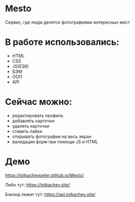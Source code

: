 # Mesto
Cервис, где люди делятся фотографиями интересных мест

# В работе использовались:
- HTML
- CSS
- JS(ES6)
- БЭМ
- ООП
- API

# Сейчас можно:
- редактировать профиль
- добавлять карточки
- удалять карточки
- ставить лайки
- открывать фотографии на весь экран
- валидация форм при помощи JS и HTML

# Демо
https://tolkachevpeter.github.io/Mesto/

Либо тут:
https://tolkachev.site/

Бэкэнд лежит тут:
https://api.tolkachev.site/
